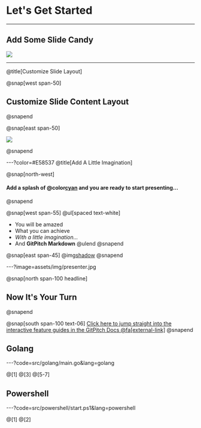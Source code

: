 # Let's Get Started

---

## Add Some Slide Candy

![](assets/img/presentation.png)

---
@title[Customize Slide Layout]

@snap[west span-50]

## Customize Slide Content Layout

@snapend

@snap[east span-50]

![](assets/img/presentation.png)

@snapend

---?color=#E58537
@title[Add A Little Imagination]

@snap[north-west]

#### Add a splash of @color[cyan](**color**) and you are ready to start presenting...

@snapend


@snap[west span-55]
@ul[spaced text-white]

- You will be amazed
- What you can achieve
- *With a little imagination...*
- And **GitPitch Markdown**
@ulend
@snapend

@snap[east span-45]
@img[shadow](assets/img/conference.png)
@snapend

---?image=assets/img/presenter.jpg

@snap[north span-100 headline]

## Now It's Your Turn

@snapend

@snap[south span-100 text-06]
[Click here to jump straight into the interactive feature guides in the GitPitch Docs @fa[external-link]](https://gitpitch.com/docs/getting-started/tutorial/)
@snapend

## Golang

---?code=src/golang/main.go&lang=golang

@[1]
@[3]
@[5-7]

## Powershell

---?code=src/powershell/start.ps1&lang=powershell

@[1]
@[2]
